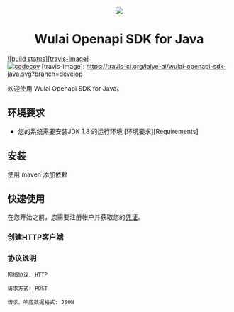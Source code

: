 
<p align="center">
	<a href="https://www.laiye.com"><img src="https://www.laiye.com/static/official-website/logo.png"></a>
</p>

<h1 align="center">Wulai Openapi SDK for Java</h1>

<p align="center">

[![build status][travis-image]][travis-url]   
[![codecov][cov-image]][cov-url]
[travis-image]: https://travis-ci.org/laiye-ai/wulai-openapi-sdk-java.svg?branch=develop

[travis-url]: https://travis-ci.org/laiye-ai/wulai-openapi-sdk-java

[cov-image]: https://codecov.io/gh/laiye-ai/wulai-openapi-sdk-java/branch/master/graph/badge.svg

[cov-url]: https://codecov.io/gh/laiye-ai/wulai-openapi-sdk-java


</p>

欢迎使用 Wulai Openapi SDK for Java。

## 环境要求
- 您的系统需要安装JDK 1.8 的运行环境 [环境要求][Requirements]

## 安装
使用 maven 添加依赖

## 快速使用
在您开始之前，您需要注册帐户并获取您的[凭证](https://openapi.wul.ai/docs/latest/saas.openapi.v2/openapi.v2.html#section/%E9%89%B4%E6%9D%83%E8%AE%A4%E8%AF%81)。

### 创建HTTP客户端

### 协议说明
```text
网络协议: HTTP

请求方式: POST

请求、响应数据格式: JSON
```